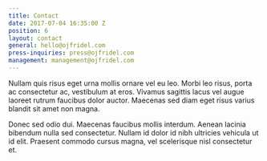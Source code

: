 ```yaml
---
title: Contact
date: 2017-07-04 16:35:00 Z
position: 6
layout: contact
general: hello@ojfridel.com
press-inquiries: press@ojfridel.com
management: management@ojfridel.com
---
```


Nullam quis risus eget urna mollis ornare vel eu leo. Morbi leo risus, porta ac consectetur ac, vestibulum at eros. Vivamus sagittis lacus vel augue laoreet rutrum faucibus dolor auctor. Maecenas sed diam eget risus varius blandit sit amet non magna.

Donec sed odio dui. Maecenas faucibus mollis interdum. Aenean lacinia bibendum nulla sed consectetur. Nullam id dolor id nibh ultricies vehicula ut id elit. Praesent commodo cursus magna, vel scelerisque nisl consectetur et.